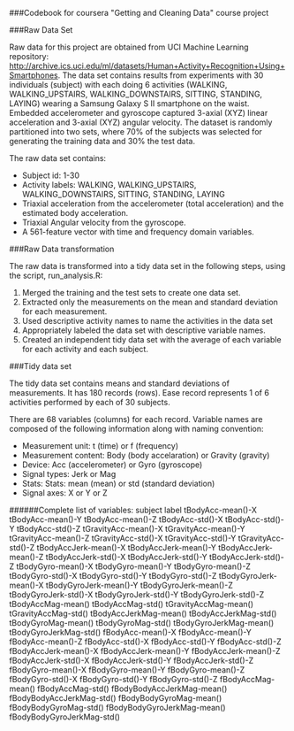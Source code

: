 ###Codebook for coursera "Getting and Cleaning Data" course project

###Raw Data Set 

Raw data for this project are obtained from UCI Machine Learning repository: http://archive.ics.uci.edu/ml/datasets/Human+Activity+Recognition+Using+Smartphones. The data set contains results from experiments with 30 individuals (subject) with each doing 6 activities (WALKING, WALKING_UPSTAIRS, WALKING_DOWNSTAIRS, SITTING, STANDING, LAYING) wearing a Samsung Galaxy S II smartphone on the waist. Embedded accelerometer and gyroscope captured 3-axial (XYZ) linear acceleration and 3-axial (XYZ) angular velocity. The dataset is randomly partitioned into two sets, where 70% of the subjects was selected for generating the training data and 30% the test data.

The raw data set contains:
- Subject id: 1-30
- Activity labels: WALKING, WALKING_UPSTAIRS, WALKING_DOWNSTAIRS, SITTING, STANDING, LAYING
- Triaxial acceleration from the accelerometer (total acceleration) and the estimated body acceleration.
- Triaxial Angular velocity from the gyroscope.
- A 561-feature vector with time and frequency domain variables.	

###Raw Data transformation

The raw data is transformed into a tidy data set in the following steps, using the script, run_analysis.R:
 1. Merged the training and the test sets to create one data set.
 2. Extracted only the measurements on the mean and standard deviation for each measurement.
 3. Used descriptive activity names to name the activities in the data set
 4. Appropriately labeled the data set with descriptive variable names.
 5. Created an independent tidy data set with the average of each variable for each activity and each subject.

###Tidy data set

The tidy data set contains means and standard deviations of measurements. It has 180 records (rows). Ease record represents 1 of 6 activities performed by each of 30 subjects.

There are 68 variables (columns) for each record. Variable names are composed of the following information along with naming convention:
- Measurement unit: t (time) or f (frequency)
- Measurement content: Body (body accelaration) or Gravity (gravity)
- Device: Acc (accelerometer) or Gyro (gyroscope)
- Signal types: Jerk or Mag
- Stats: Stats: mean (mean) or std (standard deviation)
- Signal axes: X or Y or Z

######Complete list of variables:
 subject
 label
 tBodyAcc-mean()-X
 tBodyAcc-mean()-Y
 tBodyAcc-mean()-Z
 tBodyAcc-std()-X
 tBodyAcc-std()-Y
 tBodyAcc-std()-Z
 tGravityAcc-mean()-X
 tGravityAcc-mean()-Y
 tGravityAcc-mean()-Z
 tGravityAcc-std()-X
 tGravityAcc-std()-Y
 tGravityAcc-std()-Z
 tBodyAccJerk-mean()-X
 tBodyAccJerk-mean()-Y
 tBodyAccJerk-mean()-Z
 tBodyAccJerk-std()-X
 tBodyAccJerk-std()-Y
 tBodyAccJerk-std()-Z
 tBodyGyro-mean()-X
 tBodyGyro-mean()-Y
 tBodyGyro-mean()-Z
 tBodyGyro-std()-X
 tBodyGyro-std()-Y
 tBodyGyro-std()-Z
 tBodyGyroJerk-mean()-X
 tBodyGyroJerk-mean()-Y
 tBodyGyroJerk-mean()-Z
 tBodyGyroJerk-std()-X
 tBodyGyroJerk-std()-Y
 tBodyGyroJerk-std()-Z
 tBodyAccMag-mean()
 tBodyAccMag-std()
 tGravityAccMag-mean()
 tGravityAccMag-std()
 tBodyAccJerkMag-mean()
 tBodyAccJerkMag-std()
 tBodyGyroMag-mean()
 tBodyGyroMag-std()
 tBodyGyroJerkMag-mean()
 tBodyGyroJerkMag-std()
 fBodyAcc-mean()-X
 fBodyAcc-mean()-Y
 fBodyAcc-mean()-Z
 fBodyAcc-std()-X
 fBodyAcc-std()-Y
 fBodyAcc-std()-Z
 fBodyAccJerk-mean()-X
 fBodyAccJerk-mean()-Y
 fBodyAccJerk-mean()-Z
 fBodyAccJerk-std()-X
 fBodyAccJerk-std()-Y
 fBodyAccJerk-std()-Z
 fBodyGyro-mean()-X
 fBodyGyro-mean()-Y
 fBodyGyro-mean()-Z
 fBodyGyro-std()-X
 fBodyGyro-std()-Y
 fBodyGyro-std()-Z
 fBodyAccMag-mean()
 fBodyAccMag-std()
 fBodyBodyAccJerkMag-mean()
 fBodyBodyAccJerkMag-std()
 fBodyBodyGyroMag-mean()
 fBodyBodyGyroMag-std()
 fBodyBodyGyroJerkMag-mean()
 fBodyBodyGyroJerkMag-std()
